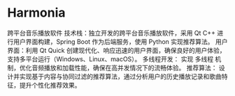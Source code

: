 # Harmonia
跨平台音乐播放软件 技术栈：独立开发的跨平台音乐播放软件，采用 Qt C++ 进行用户界面构建，Spring Boot 作为后端服务，使用 Python 实现推荐算法。 用户界面：利用 Qt Quick 创建现代化、响应迅速的用户界面，确保良好的用户体验，支持多平台运行（Windows、Linux、macOS）。 多线程开发： 实现 多线程 机制，优化音频播放和加载性能，确保在高并发情况下的流畅体验。 推荐算法： 设计并实现基于内容与协同过滤的推荐算法，通过分析用户的历史播放记录和歌曲特征，提升个性化推荐效果。
